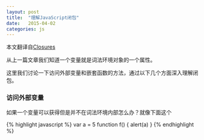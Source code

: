 ```yaml
---
layout: post
title:  "理解JavaScript闭包"
date:   2015-04-02
categories: js
---
```


本文翻译自[Closures](http://javascript.info/tutorial/closures)

从上一篇文章我们知道一个变量就是词法环境对象的一个属性。

这里我们讨论一下访问外部变量和嵌套函数的方法，通过以下几个方面深入理解闭包。

### 访问外部变量
 
如果一个变量可以获得但是并不在词法环境内部怎么办？就像下面这个

{% highlight javascript %}
    var a = 5
    function f() {
      alert(a)
    }
{% endhighlight %}

